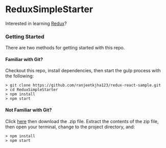 # ReduxSimpleStarter

Interested in learning [Redux](https://www.udemy.com/react-redux/)?

### Getting Started

There are two methods for getting started with this repo.

#### Familiar with Git?
Checkout this repo, install dependencies, then start the gulp process with the following:

```
> git clone https://github.com/ranjeetkjha123/redux-react-sample.git
> cd ReduxSimpleStarter
> npm install
> npm start
```

#### Not Familiar with Git?
Click [here](https://github.com/ranjeetkjha123/redux-react-sample/archive/master.zip) then download the .zip file.  Extract the contents of the zip file, then open your terminal, change to the project directory, and:

```
> npm install
> npm start
```
